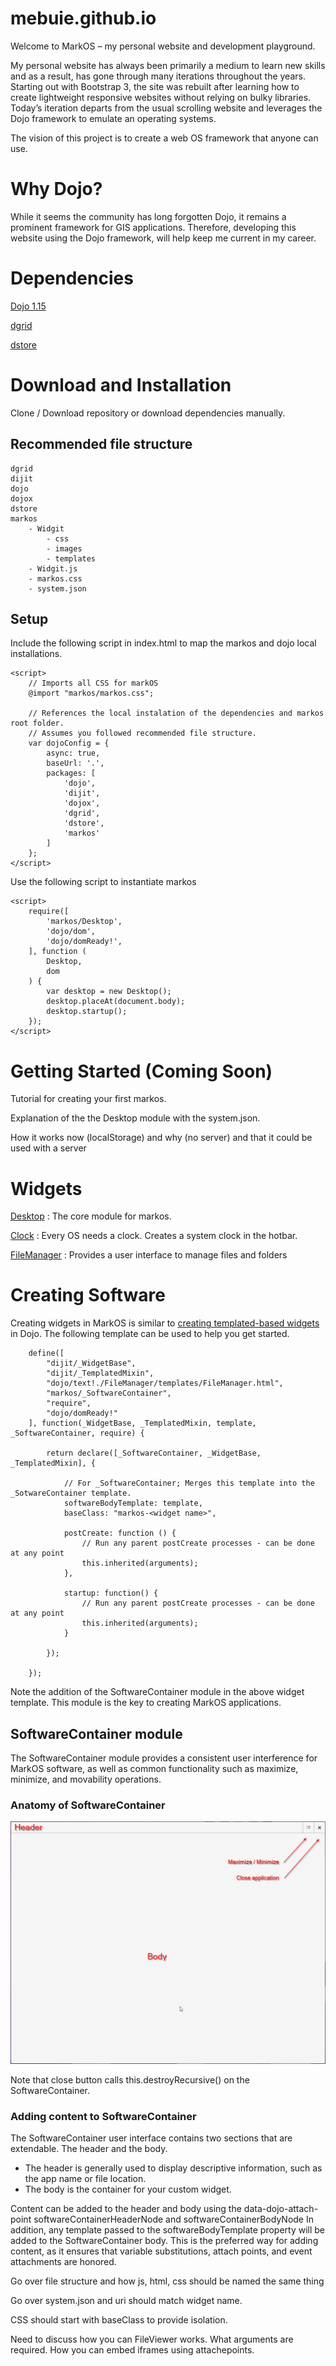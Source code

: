 # mebuie.github.io
Welcome to MarkOS – my personal website and development playground. 

My personal website has always been primarily a medium to learn new skills and as a result, has gone through many iterations throughout the years. Starting out with Bootstrap 3, the site was rebuilt after learning how to create lightweight responsive websites without relying on bulky libraries. Today’s iteration departs from the usual scrolling website and leverages the Dojo framework to emulate an operating systems. 

The vision of this project is to create a web OS framework that anyone can use. 

# Why Dojo?
While it seems the community has long forgotten Dojo, it remains a prominent framework for GIS applications. Therefore, developing this website using the Dojo framework, will help keep me current in my career. 

# Dependencies
[Dojo 1.15](https://dojotoolkit.org)

[dgrid](https://dgrid.io/)

[dstore](https://dstorejs.io/)

# Download and Installation
Clone / Download repository or download dependencies manually. 

## Recommended file structure
    
    dgrid
    dijit
    dojo
    dojox
    dstore
    markos
        - Widgit
            - css
            - images
            - templates
        - Widgit.js
        - markos.css
        - system.json

## Setup
Include the following script in index.html to map the markos and dojo local installations. 

    <script>
        // Imports all CSS for markOS
        @import "markos/markos.css";

        // References the local instalation of the dependencies and markos root folder.
        // Assumes you followed recommended file structure. 
        var dojoConfig = {
            async: true,
            baseUrl: '.',
            packages: [
                'dojo',
                'dijit',
                'dojox',
                'dgrid',
                'dstore',
                'markos'
            ]
        };
    </script>

Use the following script to instantiate markos

    <script>
        require([
            'markos/Desktop',
            'dojo/dom',
            'dojo/domReady!',
        ], function (
            Desktop,
            dom
        ) {
            var desktop = new Desktop();
            desktop.placeAt(document.body);
            desktop.startup();
        });
    </script>


# Getting Started (Coming Soon)
Tutorial for creating your first markos.
 
Explanation of the the Desktop module with the system.json.

How it works now (localStorage) and why (no server) and that it could be used 
with a server

# Widgets
[Desktop](https://github.com/mebuie/mebuie.github.io/tree/master/markos/Desktop) : The core module for markos.

[Clock](https://github.com/mebuie/mebuie.github.io/tree/master/markos/Clock) : Every OS needs a clock. Creates a system clock in the hotbar.  

[FileManager](https://github.com/mebuie/mebuie.github.io/tree/master/markos/FileManager) : Provides a user interface to manage files and folders
    
# Creating Software
Creating widgets in MarkOS is similar to [creating templated-based widgets](https://dojotoolkit.org/documentation/tutorials/1.10/templated/) in Dojo. The following template can be used to help you get started. 

        define([
            "dijit/_WidgetBase",
            "dijit/_TemplatedMixin",
            "dojo/text!./FileManager/templates/FileManager.html",
            "markos/_SoftwareContainer",
            "require",
            "dojo/domReady!"
        ], function(_WidgetBase, _TemplatedMixin, template, _SoftwareContainer, require) {

            return declare([_SoftwareContainer, _WidgetBase, _TemplatedMixin], {

                // For _SoftwareContainer; Merges this template into the _SotwareContainer template.
                softwareBodyTemplate: template,
                baseClass: "markos-<widget name>",

                postCreate: function () {
                    // Run any parent postCreate processes - can be done at any point
                    this.inherited(arguments);
                },

                startup: function() {                
                    // Run any parent postCreate processes - can be done at any point
                    this.inherited(arguments); 
                }

            });

        });

Note the addition of the SoftwareContainer module in the above widget template. This module is the key to creating MarkOS applications.

## SoftwareContainer module

The SoftwareContainer module provides a consistent user interference for MarkOS software, as well as common functionality such as maximize, minimize, and movability operations.

### Anatomy of SoftwareContainer
![match](https://github.com/mebuie/mebuie.github.io/blob/master/img/github/Anatomy_SoftwareContainer.png)

Note that close button calls this.destroyRecursive() on the SoftwareContainer. 

### Adding content to SoftwareContainer
The SoftwareContainer user interface contains two sections that are extendable. The header and the body.

- The header is generally used to display descriptive information, such as the app name or file location. 
- The body is the container for your custom widget. 

Content can be added to the header and body using the data-dojo-attach-point softwareContainerHeaderNode and softwareContainerBodyNode
In addition, any template passed to the softwareBodyTemplate property will be added to the SoftwareContainer body. This is the preferred way for adding content, as it ensures that variable substitutions, attach points, and event attachments are honored.  


Go over file structure and how js, html, css should be named the same thing

Go over system.json and uri should match widget name. 

CSS should start with baseClass to provide isolation. 

Need to discuss how you can FileViewer works. What arguments are required. 
How you can embed iframes using attachepoints. 
